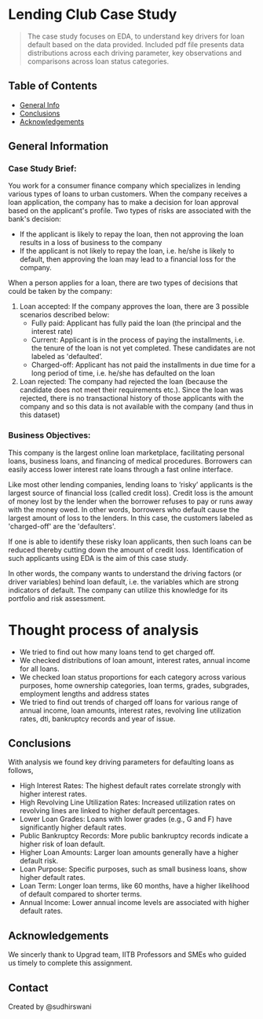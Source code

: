 # Lending Club Case Study
> The case study focuses on EDA, to understand key drivers for loan default based on the data provided.
Included pdf file presents data distributions across each driving parameter, key observations and comparisons across loan status categories.


## Table of Contents
* [General Info](#general-information)
* [Conclusions](#conclusions)
* [Acknowledgements](#acknowledgements)

## General Information
### Case Study Brief:
You work for a consumer finance company which specializes in lending various types of loans to urban customers. When the company receives a loan application, the company has to make a decision for loan approval based on the applicant's profile. Two types of risks are associated with the bank's decision:

- If the applicant is likely to repay the loan, then not approving the loan results in a loss of business to the company
- If the applicant is not likely to repay the loan, i.e. he/she is likely to default, then approving the loan may lead to a financial loss for the company.

When a person applies for a loan, there are two types of decisions that could be taken by the company:
1. Loan accepted: If the company approves the loan, there are 3 possible scenarios described below:
	- Fully paid: Applicant has fully paid the loan (the principal and the interest rate)
	- Current: Applicant is in the process of paying the installments, i.e. the tenure of the loan is not yet completed. These candidates are not labeled as 'defaulted’.
	- Charged-off: Applicant has not paid the installments in due time for a long period of time, i.e. he/she has defaulted on the loan
2. Loan rejected: The company had rejected the loan (because the candidate does not meet their requirements etc.). Since the loan was rejected, there is no transactional history of those applicants with the company and so this data is not available with the company (and thus in this dataset)

### Business Objectives:
This company is the largest online loan marketplace, facilitating personal loans, business loans, and financing of medical procedures. Borrowers can easily access lower interest rate loans through a fast online interface.

Like most other lending companies, lending loans to ‘risky’ applicants is the largest source of financial loss (called credit loss). Credit loss is the amount of money lost by the lender when the borrower refuses to pay or runs away with the money owed. In other words, borrowers who default cause the largest amount of loss to the lenders. In this case, the customers labeled as 'charged-off' are the 'defaulters'.

If one is able to identify these risky loan applicants, then such loans can be reduced thereby cutting down the amount of credit loss. Identification of such applicants using EDA is the aim of this case study.

In other words, the company wants to understand the driving factors (or driver variables) behind loan default, i.e. the variables which are strong indicators of default. The company can utilize this knowledge for its portfolio and risk assessment.

# Thought process of analysis
- We tried to find out how many loans tend to get charged off.
- We checked distributions of loan amount, interest rates, annual income for all loans.
- We checked loan status proportions for each category across various purposes, home ownership categories, loan terms, grades, subgrades, employment lengths and address states 
- We tried to find out trends of charged off loans for various range of annual income, loan amounts, interest rates, revolving line utilization rates, dti, bankruptcy records and year of issue.


## Conclusions
With analysis we found key driving parameters for defaulting loans as follows,
- High Interest Rates: The highest default rates correlate strongly with higher interest rates.
- High Revolving Line Utilization Rates: Increased utilization rates on revolving lines are linked to higher default percentages.
- Lower Loan Grades: Loans with lower grades (e.g., G and F) have significantly higher default rates.
- Public Bankruptcy Records: More public bankruptcy records indicate a higher risk of loan default.
- Higher Loan Amounts: Larger loan amounts generally have a higher default risk.
- Loan Purpose: Specific purposes, such as small business loans, show higher default rates.
- Loan Term: Longer loan terms, like 60 months, have a higher likelihood of default compared to shorter terms.
- Annual Income: Lower annual income levels are associated with higher default rates.


## Acknowledgements
We sincerly thank to Upgrad team, IITB Professors and SMEs who guided us timely to complete this assignment.


## Contact
Created by @sudhirswani

